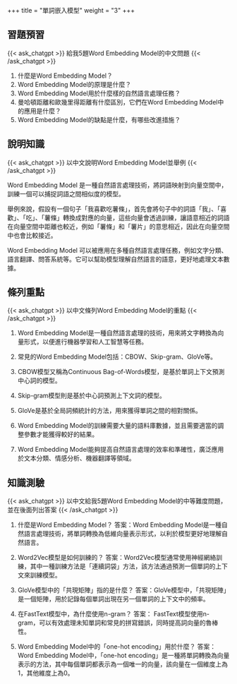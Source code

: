 +++
title = "單詞嵌入模型"
weight = "3"
+++
## 習題預習
{{< ask_chatgpt >}}
給我5題Word Embedding Model的中文問題
{{< /ask_chatgpt >}}

1. 什麼是Word Embedding Model？
2. Word Embedding Model的原理是什麼？
3. Word Embedding Model用於什麼樣的自然語言處理任務？
4. 曼哈頓距離和歐幾里得距離有什麼區別，它們在Word Embedding Model中的應用是什麼？
5. Word Embedding Model的缺點是什麼，有哪些改進措施？   

## 說明知識
{{< ask_chatgpt >}}
以中文說明Word Embedding Model並舉例
{{< /ask_chatgpt >}}

Word Embedding Model 是一種自然語言處理技術，將詞語映射到向量空間中，訓練一個可以捕捉詞語之間相似度的模型。

舉例來說，假設有一個句子「我喜歡吃薯條」，首先會將句子中的詞語「我」、「喜歡」、「吃」、「薯條」轉換成對應的向量，這些向量會透過訓練，讓語意相近的詞語在向量空間中距離也較近，例如「薯條」和「薯片」的意思相近，因此在向量空間中也會比較接近。

Word Embedding Model 可以被應用在多種自然語言處理任務，例如文字分類、語言翻譯、問答系統等。它可以幫助模型理解自然語言的語意，更好地處理文本數據。   

## 條列重點
{{< ask_chatgpt >}}
以中文條列Word Embedding Model的重點
{{< /ask_chatgpt >}}

1. Word Embedding Model是一種自然語言處理的技術，用來將文字轉換為向量形式，以便進行機器學習和人工智慧等任務。

2. 常見的Word Embedding Model包括：CBOW、Skip-gram、GloVe等。

3. CBOW模型又稱為Continuous Bag-of-Words模型，是基於單詞上下文預測中心詞的模型。

4. Skip-gram模型則是基於中心詞預測上下文詞的模型。

5. GloVe是基於全局詞頻統計的方法，用來獲得單詞之間的相對關係。

6. Word Embedding Model的訓練需要大量的語料庫數據，並且需要適當的調整參數才能獲得較好的結果。

7. Word Embedding Model能夠提高自然語言處理的效率和準確性，廣泛應用於文本分類、情感分析、機器翻譯等領域。   

## 知識測驗
{{< ask_chatgpt >}}
以中文給我5題Word Embedding Model的中等難度問題，並在後面列出答案
{{< /ask_chatgpt >}}

1. 什麼是Word Embedding Model？
答案：Word Embedding Model是一種自然語言處理技術，將單詞轉換為低維向量表示形式，以利於模型更好地理解自然語言。

2. Word2Vec模型是如何訓練的？
答案：Word2Vec模型通常使用神經網絡訓練，其中一種訓練方法是「連續詞袋」方法，該方法通過預測一個單詞的上下文來訓練模型。

3. GloVe模型中的「共現矩陣」指的是什麼？
答案：GloVe模型中，「共現矩陣」是一個矩陣，用於記錄每個單詞出現在另一個單詞的上下文中的頻率。

4. 在FastText模型中，為什麼使用n-gram？
答案： FastText模型使用n-gram，可以有效處理未知單詞和常見的拼寫錯誤，同時提高詞向量的魯棒性。

5. Word Embedding Model中的「one-hot encoding」用於什麼？
答案： Word Embedding Model中，「one-hot encoding」是一種將單詞轉換為向量表示的方法，其中每個單詞都表示為一個唯一的向量，該向量在一個維度上為1，其他維度上為0。   

